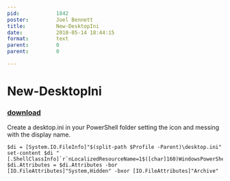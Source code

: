 ```yaml
---
pid:            1842
poster:         Joel Bennett
title:          New-DesktopIni
date:           2010-05-14 18:44:15
format:         text
parent:         0
parent:         0

---
```


# New-DesktopIni

### [download](1842.txt)

Create a desktop.ini in your PowerShell folder setting the icon and messing with the display name.

```text
$di = [System.IO.FileInfo]"$(split-path $Profile -Parent)\desktop.ini"
set-content $di "[.ShellClassInfo]`r`nLocalizedResourceName=1$([char]160)WindowsPowerShell`r`nIconResource=C:\Windows\System32\WindowsPowerShell\v1.0\powershell.exe,0`r`n[ViewState]`r`nFolderType=Documents"
$di.Attributes = $di.Attributes -bor [IO.FileAttributes]"System,Hidden" -bxor [IO.FileAttributes]"Archive"
```

